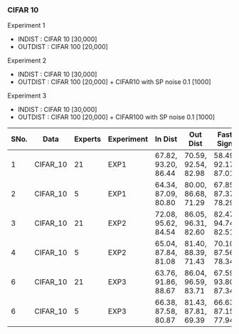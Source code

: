 ### CIFAR 10

Experiment 1
- INDIST : CIFAR 10 [30,000]
- OUTDIST : CIFAR 100 [20,000]

Experiment 2
- INDIST : CIFAR 10 [30,000]
- OUTDIST : CIFAR 100 [20,000] + CIFAR10 with SP noise 0.1 [1000]

Experiment 3
- INDIST : CIFAR 10 [30,000]
- OUTDIST : CIFAR 100 [20,000] + CIFAR100 with SP noise 0.1 [1000]


SNo.| Data | Experts | Experiment | In Dist | Out Dist | Fast Sign | LBFGS | Deep Fool | Unsup |  Test FS | Test Usup |Log |
--- | --- | --- | --- | --- | --- | --- | --- | --- | --- | --- | --- | --- | 
1 | CIFAR_10 | 21 | EXP1 | 67.82, 93.20, 86.44| 70.59, 92.54, 82.98 | 58.49, 92.17, 87.01| 33.56, 88.38, 89.75 | 46.40, 89.99, 86.79 | 76.66, 93.84, 83.02| 57.96, 92.19, 86.83| 75.51, 94.40, 83.43 | [exp1_cifar10_21](https://github.com/krishnakalyan3/Scripts/blob/master/adversarial/log/exp1_cifar_21.txt)
2 | CIFAR_10 | 5 | EXP1 | 64.34, 87.09, 80.80 | 80.00, 86.68, 71.29 | 67.85, 87.37, 78.29 | 47.23, 83.87, 80.99 | 61.62, 85.23, 77.86 | 86.83, 89.45, 71.22 | 68.04, 87.70, 78.17 | 86.71, 89.78, 70.85 |  [exp1_cifar10_5](https://github.com/krishnakalyan3/Scripts/blob/master/adversarial/log/exp1_cifar_5.txt)
3 | CIFAR_10 | 21 | EXP2 | 72.08, 95.62, 84.54| 86.05, 96.31, 82.60| 82.47, 94.74, 82.51| 69.56, 93.01, 85.89| 74.66, 92.82, 83.03| 89.90, 97.75, 84.52 | 82.41, 94.38, 82.89| 89.09, 97.64, 84.24| [exp2_cifar10_21](https://github.com/krishnakalyan3/Scripts/blob/master/adversarial/log/exp2_cifar_21.txt)
4 | CIFAR_10 | 5 | EXP2 | 65.04, 87.84, 81.08| 81.40, 88.39, 71.43| 70.10, 87.56, 78.34| 47.10, 83.68, 81.27| 63.73, 85.63, 77.31| 88.70, 89.50, 69.93 | 70.29, 88.04, 78.22| 89.08, 89.55, 70.13| [exp2_cifar10_5*](https://github.com/krishnakalyan3/Display/blob/master/log/exp2_cifar_5_v2.txt)
6 | CIFAR_10 | 21 | EXP3 | 63.76, 91.86, 88.67 | 86.04, 96.59, 83.71| 67.59, 93.80, 87.34| 41.75, 89.44, 89.36| 56.49, 91.43, 85.87 | 83.20, 95.99, 85.37 | 67.19, 94.10, 87.33 | 82.85, 96.04, 85.14| [exp3_cifar10_90_epoch*](https://github.com/krishnakalyan3/Display/blob/master/log/exp3_cifar_21_v2.txt)
6 | CIFAR_10 | 5 | EXP3 | 66.38, 87.58, 80.87 | 81.43, 87.81, 69.39| 66.63, 87.15, 77.94| 44.28, 83.86, 81.42| 59.45, 85.30, 77.30 | 86.10, 88.49, 70.19 | 66.47, 87.67, 77.70 | 86.16, 88.77, 69.51| [exp3_cifar10_5](https://github.com/krishnakalyan3/Display/blob/master/log/exp3_cifar10_5_v2.txt)
